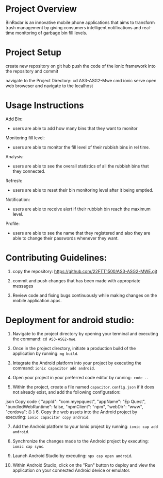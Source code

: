 # Project Overview
BinRadar is an innovative mobile phone applications that aims to transform trash management by giving consumers intelligent notifications and real-time monitoring of garbage bin fill levels. 

# Project Setup 
create new repository on git hub 
push the code of the ionic framework into the repository and commit 

navigate to the Project Directory: 
cd AS3-ASG2-Mwe
cmd ionic serve 
open web broweser and navigate to the localhost 

# Usage Instructions 
Add Bin:
- users are able to add how many bins that they want to monitor

Monitoring fill level: 
- users are able to monitor the fill level of their rubbish bins in rel time.

Analysis:
- users are able to see the overall statistics of all the rubbish bins that they connected.

Refresh: 
- users are able to reset their bin monitoring level after it being emptied.

Notification:
- users are able to receive alert if their rubbish bin reach the maximum level.

Profile: 
- users are able to see the name that they registered and also they are able to change their passwords whenever they want.

# Contributing Guidelines:
1. copy the repository:
   https://github.com/22FTT1500/AS3-ASG2-MWE.git

2. commit and push changes that has been made with appropriate messages

3. Review code and fixing bugs continuously while making changes on the mobile application apps.

# Deployment for android studio: 
1. Navigate to the project directory by opening your terminal and executing the command: `cd AS3-ASG2-mwe`.

2. Once in the project directory, initiate a production build of the application by running: `ng build`.

3. Integrate the Android platform into your project by executing the command: `ionic capacitor add android`.

4. Open your project in your preferred code editor by running:` code .`.

5. Within the project, create a file named `capacitor.config.json` if it does not already exist, and add the following configuration:

json
Copy code
{
  "appId": "com.myepquest",
  "appName": "Ep Quest",
  "bundledWebRuntime": false,
  "npmClient": "npm",
  "webDir": "www",
  "cordova": {}
}
6. Copy the web assets into the Android project by executing: `ionic capacitor copy android`.

7. Add the Android platform to your Ionic project by running: `ionic cap add android`.

8. Synchronize the changes made to the Android project by executing: `ionic cap sync`.

9. Launch Android Studio by executing: `npx cap open android`.

10. Within Android Studio, click on the "Run" button to deploy and view the application on your connected Android device or emulator.

  



